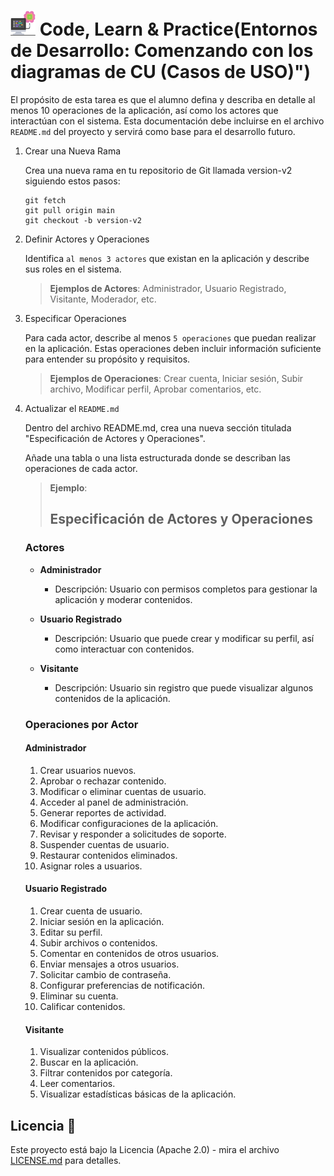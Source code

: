 # <img src=../../../../../../images/computer.png width="40"> Code, Learn & Practice(Entornos de Desarrollo: Comenzando con los diagramas de CU  (Casos de USO)")

El propósito de esta tarea es que el alumno defina y describa en detalle al menos 10 operaciones de la aplicación, así como los actores que interactúan con el sistema. Esta documentación debe incluirse en el archivo `README.md` del proyecto y servirá como base para el desarrollo futuro.

1. Crear una Nueva Rama

   Crea una nueva rama en tu repositorio de Git llamada version-v2 siguiendo estos pasos:

   ```code
   git fetch
   git pull origin main
   git checkout -b version-v2
   ```

2. Definir Actores y Operaciones

   Identifica `al menos 3 actores` que existan en la aplicación y describe sus roles en el sistema.
   > __Ejemplos de Actores__: Administrador, Usuario Registrado, Visitante, Moderador, etc.

3. Especificar Operaciones

   Para cada actor, describe al menos `5 operaciones` que puedan realizar en la aplicación. Estas operaciones deben incluir información suficiente para entender su propósito y requisitos.
   > __Ejemplos de Operaciones__: Crear cuenta, Iniciar sesión, Subir archivo, Modificar perfil, Aprobar comentarios, etc.

4. Actualizar el `README.md`

   Dentro del archivo README.md, crea una nueva sección titulada "Especificación de Actores y Operaciones".

   Añade una tabla o una lista estructurada donde se describan las operaciones de cada actor.
   >__Ejemplo__:
   >
   > ## Especificación de Actores y Operaciones

   ### Actores

   - **Administrador**
     - Descripción: Usuario con permisos completos para gestionar la aplicación y moderar contenidos.

   - **Usuario Registrado**
     - Descripción: Usuario que puede crear y modificar su perfil, así como interactuar con contenidos.

   - **Visitante**
     - Descripción: Usuario sin registro que puede visualizar algunos contenidos de la aplicación.

   ### Operaciones por Actor

   #### Administrador

     1. Crear usuarios nuevos.
     2. Aprobar o rechazar contenido.
     3. Modificar o eliminar cuentas de usuario.
     4. Acceder al panel de administración.
     5. Generar reportes de actividad.
     6. Modificar configuraciones de la aplicación.
     7. Revisar y responder a solicitudes de soporte.
     8. Suspender cuentas de usuario.
     9. Restaurar contenidos eliminados.
     10. Asignar roles a usuarios.

   #### Usuario Registrado

     1. Crear cuenta de usuario.
     2. Iniciar sesión en la aplicación.
     3. Editar su perfil.
     4. Subir archivos o contenidos.
     5. Comentar en contenidos de otros usuarios.
     6. Enviar mensajes a otros usuarios.
     7. Solicitar cambio de contraseña.
     8. Configurar preferencias de notificación.
     9. Eliminar su cuenta.
     10. Calificar contenidos.

   #### Visitante

     1. Visualizar contenidos públicos.
     2. Buscar en la aplicación.
     3. Filtrar contenidos por categoría.
     4. Leer comentarios.
     5. Visualizar estadísticas básicas de la aplicación.

## Licencia 📄

Este proyecto está bajo la Licencia (Apache 2.0) - mira el archivo [LICENSE.md]([../../../LICENSE.md](https://github.com/jpexposito/code-learn-practice/blob/main/LICENSE)) para detalles.
